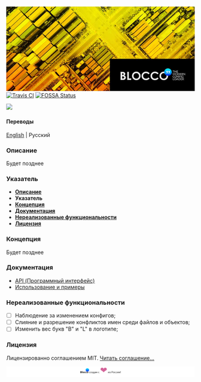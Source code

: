 ![Blocco❜❜ - современный загрузчик конфигов для node.js](../images/banner.jpg)
[![Travis CI](https://api.travis-ci.org/ShadyMind/Blocco.svg?branch=master)](https://travis-ci.org/ShadyMind/Blocco)
[![FOSSA Status](https://app.fossa.io/api/projects/git%2Bgithub.com%2Feslint%2Feslint.svg?type=shield)](https://app.fossa.io/projects/git%2Bgithub.com%2Feslint%2Feslint?ref=badge_shield)

![](https://badgen.net/npm/dm/blocco)
#### __Переводы__
[English](../../readme.md) | Русский
### Описание
Будет позднее

### Указатель
- [__Описание__](#описание)
- __Указатель__
- [__Концепция__](#концепция)
- [__Документация__](#документация)
- [__Нереализованные функциональности__](#нереализованные-функциональности)
- [__Лицензия__](#лицензия)



### Концепция
Будет позднее

### Документация
* [API (Программный интерфейс)](./01-api.md)
* [Использование и примеры](./02-usage-examples.md)

### Нереализованные функциональности
* [ ] Наблюдение за изменением конфигов;
* [ ] Слияние и разрешение конфликтов имен среди файлов и объектов;
* [ ] Изменить вес букв "B" и "L" в логотипе;

### Лицензия
Лицензированно соглашением MIT. [Читать соглашение...](./51-license.md)

![](./footer.svg)